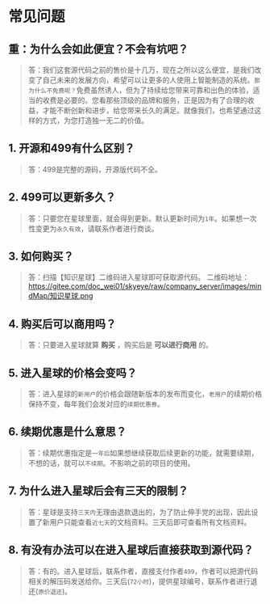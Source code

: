 # 常见问题

## 重：为什么会如此便宜？不会有坑吧？
> 答：我们这套源代码之前的售价是十几万，现在之所以这么便宜，是我们改变了自己未来的发展方向，希望可以让更多的人使用上智能制造的系统。`那为什么不免费呢？`免费虽然诱人，但为了持续给您带来可靠和出色的体验，适当的收费是必要的。您看那些顶级的品牌和服务，正是因为有了合理的收益，才能不断创新和进步，给您带来长久的满足。就像我们，也希望通过这样的方式，为您打造独一无二的价值。

## 1. 开源和499有什么区别？
> 答：499是完整的源码，开源版代码不全。

## 2. 499可以更新多久？
> 答：只要您在星球里面，就会得到更新。默认更新时间为`1年`。如果想一次性变更为`永久有效`，请联系作者进行商谈。

## 3. 如何购买？
> 答：扫描【知识星球】二维码进入星球即可获取源代码。
二维码地址：https://gitee.com/doc_wei01/skyeye/raw/company_server/images/mindMap/知识星球.png

## 4. 购买后可以商用吗？
> 答：只要进入星球就算 **购买** ，购买后是 **可以进行商用** 的。

## 5. 进入星球的价格会变吗？
> 答：进入星球的`新用户`的价格会跟随新版本的发布而变化，`老用户`的续期价格保持不变，每年我们会发对应的`续期优惠券`。

## 6. 续期优惠是什么意思？
> 答：续期优惠指定是`一年后`如果想继续获取后续更新的功能，就需要续期，不想的话，就可以`不续期`。不影响之前的项目的使用。

## 7. 为什么进入星球后会有三天的限制？
> 答：星球是支持`三天内`无理由退款退出的，为了防止伸手党的出现，因此设置了新用户只能查看`近七天`的文档资料。三天后即可查看所有文档资料。

## 8. 有没有办法可以在进入星球后直接获取到源代码？
> 答：有的。进入星球后，联系作者，直接支付作者`499`，作者可以把源代码相关的解压码发送给你。三天后(`72小时`)，提供星球编号，联系作者进行退还(`原价退还`)。